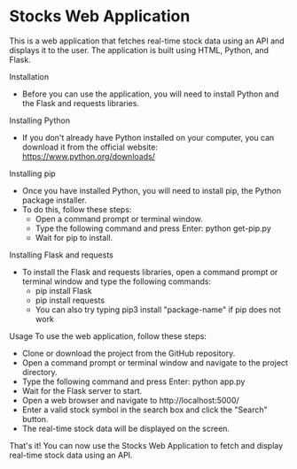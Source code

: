 # Stocks Web Application

This is a web application that fetches real-time stock data using an API and displays it to the user. The application is built using HTML, Python, and Flask.

Installation
- Before you can use the application, you will need to install Python and the Flask and requests libraries.

Installing Python
- If you don't already have Python installed on your computer, you can download it from the official website: https://www.python.org/downloads/

Installing pip
- Once you have installed Python, you will need to install pip, the Python package installer. 
- To do this, follow these steps:
  - Open a command prompt or terminal window.
  - Type the following command and press Enter: python get-pip.py
  - Wait for pip to install.

Installing Flask and requests
- To install the Flask and requests libraries, open a command prompt or terminal window and type the following commands:
  - pip install Flask
  - pip install requests
  - You can also try typing pip3 install "package-name" if pip does not work

Usage
To use the web application, follow these steps:
- Clone or download the project from the GitHub repository.
- Open a command prompt or terminal window and navigate to the project directory.
- Type the following command and press Enter: python app.py
- Wait for the Flask server to start.
- Open a web browser and navigate to http://localhost:5000/
- Enter a valid stock symbol in the search box and click the "Search" button.
- The real-time stock data will be displayed on the screen.

That's it! You can now use the Stocks Web Application to fetch and display real-time stock data using an API.

